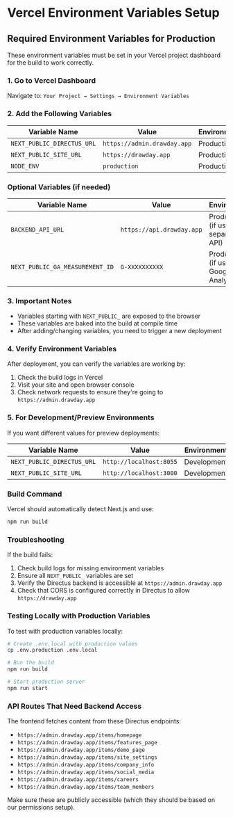 # Vercel Environment Variables Setup

## Required Environment Variables for Production

These environment variables must be set in your Vercel project dashboard for the build to work correctly.

### 1. Go to Vercel Dashboard

Navigate to: `Your Project → Settings → Environment Variables`

### 2. Add the Following Variables

| Variable Name              | Value                       | Environment |
| -------------------------- | --------------------------- | ----------- |
| `NEXT_PUBLIC_DIRECTUS_URL` | `https://admin.drawday.app` | Production  |
| `NEXT_PUBLIC_SITE_URL`     | `https://drawday.app`       | Production  |
| `NODE_ENV`                 | `production`                | Production  |

### Optional Variables (if needed)

| Variable Name                   | Value                     | Environment                            |
| ------------------------------- | ------------------------- | -------------------------------------- |
| `BACKEND_API_URL`               | `https://api.drawday.app` | Production (if using separate API)     |
| `NEXT_PUBLIC_GA_MEASUREMENT_ID` | `G-XXXXXXXXXX`            | Production (if using Google Analytics) |

### 3. Important Notes

- Variables starting with `NEXT_PUBLIC_` are exposed to the browser
- These variables are baked into the build at compile time
- After adding/changing variables, you need to trigger a new deployment

### 4. Verify Environment Variables

After deployment, you can verify the variables are working by:

1. Check the build logs in Vercel
2. Visit your site and open browser console
3. Check network requests to ensure they're going to `https://admin.drawday.app`

### 5. For Development/Preview Environments

If you want different values for preview deployments:

| Variable Name              | Value                   | Environment |
| -------------------------- | ----------------------- | ----------- |
| `NEXT_PUBLIC_DIRECTUS_URL` | `http://localhost:8055` | Development |
| `NEXT_PUBLIC_SITE_URL`     | `http://localhost:3000` | Development |

### Build Command

Vercel should automatically detect Next.js and use:

```bash
npm run build
```

### Troubleshooting

If the build fails:

1. Check build logs for missing environment variables
2. Ensure all `NEXT_PUBLIC_` variables are set
3. Verify the Directus backend is accessible at `https://admin.drawday.app`
4. Check that CORS is configured correctly in Directus to allow `https://drawday.app`

### Testing Locally with Production Variables

To test with production variables locally:

```bash
# Create .env.local with production values
cp .env.production .env.local

# Run the build
npm run build

# Start production server
npm run start
```

### API Routes That Need Backend Access

The frontend fetches content from these Directus endpoints:

- `https://admin.drawday.app/items/homepage`
- `https://admin.drawday.app/items/features_page`
- `https://admin.drawday.app/items/demo_page`
- `https://admin.drawday.app/items/site_settings`
- `https://admin.drawday.app/items/company_info`
- `https://admin.drawday.app/items/social_media`
- `https://admin.drawday.app/items/careers`
- `https://admin.drawday.app/items/team_members`

Make sure these are publicly accessible (which they should be based on our permissions setup).
